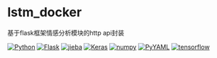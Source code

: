 # lstm_docker

基于flask框架情感分析模块的http api封装

[![Python](https://img.shields.io/badge/python-3.7-success.svg?style=flat-round)](https://www.python.org/downloads/release/python-372/)
[![Flask](https://img.shields.io/badge/Flask-1.1.2-success.svg?style=flat-round)](https://palletsprojects.com/p/flask/)
[![jieba](https://img.shields.io/badge/jieba-0.42.1-success.svg?style=flat-round)](https://github.com/fxsjy/jieba)
[![Keras](https://img.shields.io/badge/Keras-2.3.1-success.svg?style=flat-round)]()
[![numpy](https://img.shields.io/badge/numpy-1.18.3-success.svg?style=flat-round)]()
[![PyYAML](https://img.shields.io/badge/PyYAML-5.3.1-success.svg?style=flat-round)]()
[![tensorflow](https://img.shields.io/badge/tensorflow-1.13.1-success.svg?style=flat-round)]()


